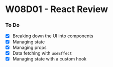 # W08D01 - React Review

### To Do
- [x] Breaking down the UI into components
- [x] Managing state
- [x] Managing props
- [x] Data fetching with `useEffect`
- [x] Managing state with a custom hook
